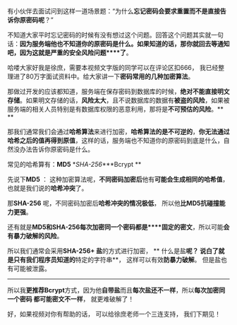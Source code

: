 有小伙伴去面试问到这样一道场景题：“为什么**忘记密码会要求重置而不是直接告诉你原密码呢**？”

不知道大家平时忘记密码的时候有没有想过这个问题。回答这个问题其实就一句话：**因为服务端他也不知道****你的原密码是什么。如果知道的话，****那你就回去等通知吧****，因为这就是严重的****安全风险问题****了**。



哈喽大家好我是徐庶，需要本视频文字版的同学可以在评论区扣666， 我已经整理进了80万字面试资料中。给大家讲一下**密码常用的几种加密算法**。



那做过开发的应该都知道，服务端在保存密码到数据库的时候，**绝对不能直接明文存储**。如果明文存储的话，**风险太大**，且不说数据库的数据有**被盗的风险**，如果被服务端的相关人员特别是有数据库权限的恶意利用，那将是**不可预估的风险**。** **

 

 



那我们通常我们会通过**哈希算法**来进行加密，**哈希算法的是不可逆的**，**你无法通过哈希之后的值再得到原值**，这样的话，服务端也不知道你的原密码到底是什么，自然没办法告诉你原密码是什么。

常见的哈希算有：**MD5** \**SHA-256**\**Bcrypt ** 





先说下**MD5**  ： 这种加密算法呢，**不同密码加密后**他有**可能会生成相同的哈希值**，也就是我们说的**哈希冲突**了。

那**SHA-256** 呢，不同密码加密后**哈希冲突的情况极低**，  所以他**比MD5抗碰撞能力更强**。



还有就是**MD5和SHA-256每次加密同一个密码都是****固定的密文**，所以可能**会有暴力破解的风险**。



所以我们通常会采用**SHA-256+ 盐**的方式进行加密， ** 什么是盐**呢？  说白了就是只有我们程序员知道的**特定的字符串**，  这样可以有效**防暴力破解**。  但是盐也有可能被泄露。

****

所以我**更推荐Bcrypt**方式，因为他**自带盐**而且**每次盐还不一样**，所以**每次加密同一个密码 都可能密文不一样**， 就更难破解了！   



好，如果视频对你有帮助的话， 可以给徐庶老师一个三连支持， 我们下期见！





